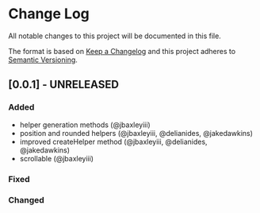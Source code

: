 # Change Log

All notable changes to this project will be documented in this file.

The format is based on [Keep a Changelog](http://keepachangelog.com/)
and this project adheres to [Semantic Versioning](http://semver.org/).

## [0.0.1] - UNRELEASED

### Added
  - helper generation methods (@jbaxleyiii)
  - position and rounded helpers (@jbaxleyiii, @delianides, @jakedawkins)
  - improved createHelper method (@jbaxleyiii, @delianides, @jakedawkins)
  - scrollable (@jbaxleyiii)

### Fixed

### Changed
